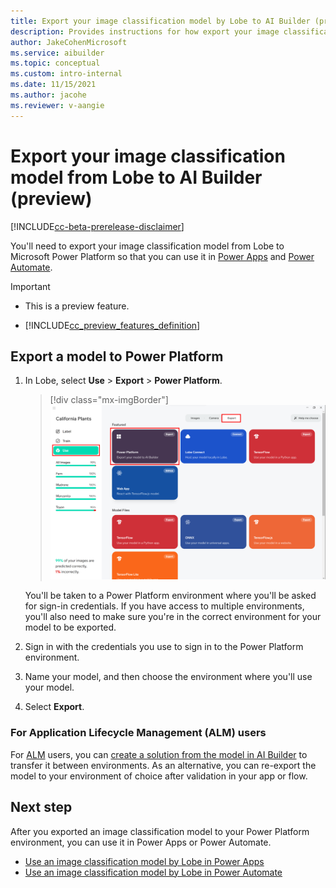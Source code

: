 ```yaml
---
title: Export your image classification model by Lobe to AI Builder (preview) - AI Builder | Microsoft Docs
description: Provides instructions for how export your image classification model by Lobe in AI Builder.
author: JakeCohenMicrosoft
ms.service: aibuilder
ms.topic: conceptual
ms.custom: intro-internal
ms.date: 11/15/2021
ms.author: jacohe
ms.reviewer: v-aangie
---
```

# Export your image classification model from Lobe to AI Builder (preview)

[!INCLUDE[cc-beta-prerelease-disclaimer](./includes/cc-beta-prerelease-disclaimer.md)]

You'll need to export your image classification model from Lobe to Microsoft Power Platform so that you can use it in [Power Apps](https://make.powerapps.com) and [Power Automate](https://flow.microsoft.com/).

> [!IMPORTANT]
> - This is a preview feature.
>
> - [!INCLUDE[cc_preview_features_definition](includes/cc-preview-features-definition.md)]

## Export a model to Power Platform

1. In Lobe, select **Use** > **Export** > **Power Platform**.

    > [!div class="mx-imgBorder"]
    > ![Screenshot of the Lobe Export screen.](media/lobe-export/lobe-export.png "Lobe Export screen")

    You'll be taken to a Power Platform environment where you'll be asked for sign-in credentials. If you have access to multiple environments, you'll also need to make sure you're in the correct environment for your model to be exported.

1. Sign in with the credentials you use to sign in to the Power Platform environment.

1. Name your model, and then choose the environment where you'll use your model.

1. Select **Export**.

### For Application Lifecycle Management (ALM) users

For [ALM](/power-platform/alm/overview-alm) users, you can [create a solution from the model in AI Builder](byom-alm.md) to transfer it between environments. As an alternative, you can re-export the model to your environment of choice after validation in your app or flow.

## Next step

After you exported an image classification model to your Power Platform environment, you can use it in Power Apps or Power Automate.

- [Use an image classification model by Lobe in Power Apps](image-classification-component-in-powerapps.md)
- [Use an image classification model by Lobe in Power Automate](image-classification-model-in-flow.md)
